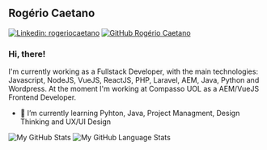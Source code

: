 ## Rogério Caetano

[![Linkedin: rogeriocaetano](https://img.shields.io/badge/-rogeriocaetano-blue?style=flat-square&logo=Linkedin&logoColor=white&link=https://www.linkedin.com/in/rogeriocaetano/)](https://www.linkedin.com/in/rogeriocaetano/)
[![GitHub Rogério Caetano](https://img.shields.io/github/followers/cataua?label=follow&style=social)](https://github.com/cataua)

### Hi, there!

I'm currently working as a Fullstack Developer, with the main technologies: Javascript, NodeJS, VueJS, ReactJS, PHP, Laravel, AEM, Java, Python and Wordpress. At the moment I'm working at Compasso UOL as a AEM/VueJS Frontend Developer.

- 🌱 I’m currently learning Pyhton, Java, Project Managment, Design Thinking and UX/UI Design

![My GitHub Stats](https://github-readme-stats.vercel.app/api/?username=cataua&count_private=true&theme=tokyonight&showicons=true)
![My GitHub Language Stats](https://github-readme-stats.vercel.app/api/top-langs/?username=cataua&langs_count=5&theme=tokyonight)

